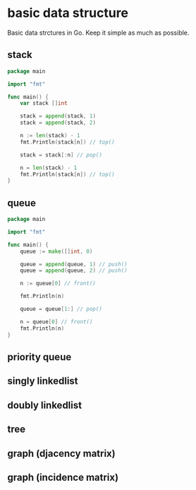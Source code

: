 # basic data structure

Basic data strctures in Go. Keep it simple as much as possible.

## stack

~~~go
package main

import "fmt"

func main() {
	var stack []int

	stack = append(stack, 1)
	stack = append(stack, 2)

	n := len(stack) - 1
	fmt.Println(stack[n]) // top()

	stack = stack[:n] // pop()

	n = len(stack) - 1
	fmt.Println(stack[n]) // top()
}
~~~

## queue

~~~go
package main

import "fmt"

func main() {
	queue := make([]int, 0)

	queue = append(queue, 1) // push()
	queue = append(queue, 2) // push()

	n := queue[0] // front()

	fmt.Println(n)

	queue = queue[1:] // pop()

	n = queue[0] // front()
	fmt.Println(n)
}
~~~

## priority queue
## singly linkedlist 
## doubly linkedlist 
## tree
## graph (djacency matrix)
## graph (incidence matrix)
